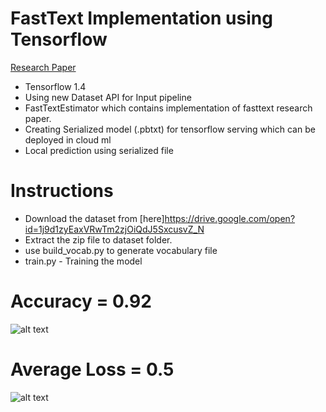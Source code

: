 # FastText Implementation using Tensorflow

[Research Paper](https://arxiv.org/abs/1607.01759)


- Tensorflow 1.4
- Using new Dataset API for Input pipeline
- FastTextEstimator which contains implementation of fasttext research paper.
- Creating Serialized model (.pbtxt) for tensorflow serving which can be deployed in cloud ml
- Local prediction using serialized file

# Instructions

- Download the dataset from [here]https://drive.google.com/open?id=1j9d1zyEaxVRwTm2zjOiQdJ5SxcusvZ_N
- Extract the zip file to dataset folder.
- use build_vocab.py to generate vocabulary file
- train.py - Training the model

Accuracy = 0.92
===============
![alt text](https://github.com/kishorenayar/Machine-Learning-Solutions/blob/master/Problems-Solutions/text/finance-complaints/images/Accuracy.PNG)

Average Loss = 0.5
=====================
![alt text](https://github.com/kishorenayar/Machine-Learning-Solutions/blob/master/Problems-Solutions/text/finance-complaints/images/Loss.PNG)
